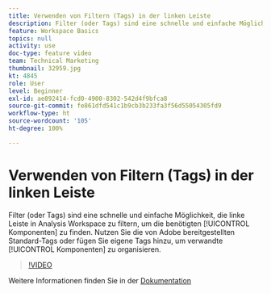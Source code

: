 ```yaml
---
title: Verwenden von Filtern (Tags) in der linken Leiste
description: Filter (oder Tags) sind eine schnelle und einfache Möglichkeit, die linke Leiste in Analysis Workspace zu filtern, um die benötigten Komponenten zu finden. Nutzen Sie von Adobe bereitgestellte vordefinierte Tags oder fügen Sie eigene benutzerdefinierte Tags hinzu, um zugehörige Komponenten zu organisieren.
feature: Workspace Basics
topics: null
activity: use
doc-type: feature video
team: Technical Marketing
thumbnail: 32959.jpg
kt: 4845
role: User
level: Beginner
exl-id: ae892414-fcd0-4900-8302-542d4f9bfca8
source-git-commit: fe861dfd541c1b9cb3b233fa3f56d55054305fd9
workflow-type: ht
source-wordcount: '105'
ht-degree: 100%

---
```


# Verwenden von Filtern (Tags) in der linken Leiste

Filter (oder Tags) sind eine schnelle und einfache Möglichkeit, die linke Leiste in Analysis Workspace zu filtern, um die benötigten [!UICONTROL Komponenten] zu finden. Nutzen Sie die von Adobe bereitgestellten Standard-Tags oder fügen Sie eigene Tags hinzu, um verwandte [!UICONTROL Komponenten] zu organisieren.

>[!VIDEO](https://video.tv.adobe.com/v/32959/?quality=12)

Weitere Informationen finden Sie in der [Dokumentation](https://experienceleague.adobe.com/docs/analytics/analyze/analysis-workspace/analysis-workspace-features.html?lang=de)
